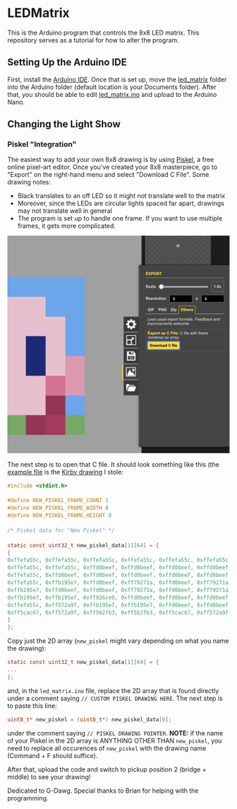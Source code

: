 # LEDMatrix
This is the Arduino program that controls the 8x8 LED matrix. This repository serves as a tutorial for how to alter the program.

## Setting Up the Arduino IDE
First, install the [Arduino IDE](https://www.arduino.cc/en/main/software). Once that is set up, move the [led_matrix](led_matrix) folder into the Arduino folder (default location is your Documents folder). After that, you should be able to edit [led_matrix.ino](led_matrix/led_matrix.ino) and upload to the Arduino Nano.

## Changing the Light Show
### Piskel "Integration"
The easiest way to add your own 8x8 drawing is by using [Piskel](https://www.piskelapp.com/), a free online pixel-art editor. Once you've created your 8x8 masterpiece, go to "Export" on the right-hand menu and select "Download C File". Some drawing notes:
* Black translates to an off LED so it might not translate well to the matrix
* Moreover, since the LEDs are circular lights spaced far apart, drawings may not translate well in general
* The program is set up to handle one frame. If you want to use multiple frames, it gets more complicated.

![Export Piskel to C File](documents/piskel_tutorial.png)

The next step is to open that C file. It should look something like this (the [example file](/documents) is the [Kirby drawing](https://www.pixilart.com/art/kirby-in-8x8-pixels-e32a65af67f1eb1) I stole:

```c
#include <stdint.h>

#define NEW_PISKEL_FRAME_COUNT 1
#define NEW_PISKEL_FRAME_WIDTH 8
#define NEW_PISKEL_FRAME_HEIGHT 8

/* Piskel data for "New Piskel" */

static const uint32_t new_piskel_data[1][64] = {
{
0xffefa55c, 0xffefa55c, 0xffefa55c, 0xffefa55c, 0xffefa55c, 0xffefa55c, 0xffefa55c, 0xffefa55c, 
0xffefa55c, 0xffefa55c, 0xffd0beef, 0xffd0beef, 0xffd0beef, 0xffd0beef, 0xffefa55c, 0xffefa55c, 
0xffefa55c, 0xffd0beef, 0xffd0beef, 0xffd0beef, 0xffd0beef, 0xffd0beef, 0xffd0beef, 0xffefa55c, 
0xffefa55c, 0xffb195e7, 0xffd0beef, 0xff79271a, 0xffd0beef, 0xff79271a, 0xffd0beef, 0xffefa55c, 
0xffb195e7, 0xffd0beef, 0xffd0beef, 0xff79271a, 0xffd0beef, 0xff79271a, 0xffd0beef, 0xffb195e7, 
0xffb195e7, 0xffb195e7, 0xff926ce0, 0xffd0beef, 0xffd0beef, 0xffd0beef, 0xff926ce0, 0xffb195e7, 
0xffefa55c, 0xff572a9f, 0xffb195e7, 0xffb195e7, 0xffd0beef, 0xffd0beef, 0xff572a9f, 0xffefa55c, 
0xff5cac67, 0xff572a9f, 0xff5b2fb3, 0xff5b2fb3, 0xff5cac67, 0xff572a9f, 0xff5b2fb3, 0xff5cac67
}
};
```

Copy just the 2D array (`new_piskel` might vary depending on what you name the drawing):
```c
static const uint32_t new_piskel_data[1][64] = {
...
};
```
and, in the `led_matrix.ino` file, replace the 2D array that is found directly under a comment saying `// CUSTOM PISKEL DRAWING HERE`. The next step is to paste this line:

```c
uint8_t* new_piskel = (uint8_t*) new_piskel_data[0];
```

under the comment saying `// PISKEL DRAWING POINTER`. **NOTE:** if the name of your Piskel in the 2D array is ANYTHING OTHER THAN `new_piskel`, you need to replace all occurences of `new_piskel` with the drawing name (Command + F should suffice).

After that, upload the code and switch to pickup position 2 (bridge + middle) to see your drawing!
 





Dedicated to G-Dawg. Special thanks to Brian for helping with the programming.
